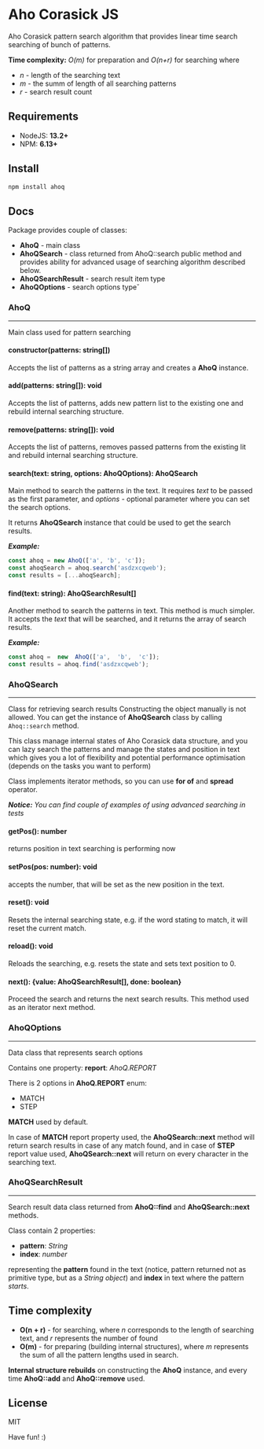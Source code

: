 # Aho Corasick JS

Aho Corasick pattern search algorithm that provides linear time search searching of bunch of patterns.
 
**Time complexity:** _O(m)_ for preparation and _O(n+r)_ for searching where
* _n_ - length of the searching text
* _m_ - the summ of length of all searching patterns
* _r_ - search result count

## Requirements
- NodeJS: **13.2+**
- NPM: **6.13+**

## Install
```bash
npm install ahoq
```

## Docs

Package provides couple of classes:
* **AhoQ** - main class
* **AhoQSearch** - class returned from AhoQ::search public method and provides ability for advanced usage of searching algorithm described below.
* **AhoQSearchResult** - search result item type
* **AhoQOptions** - search options typeˇ

### AhoQ
---

Main class used for pattern searching

#### constructor(patterns: string[])
Accepts the list of patterns as a string array and creates a **AhoQ** instance.

#### add(patterns: string[]): void
Accepts the list of patterns, adds new pattern list to the existing one and rebuild internal searching structure. 

#### remove(patterns: string[]): void
Accepts the list of patterns, removes passed patterns from the existing lit and rebuild internal searching structure.

#### search(text: string, options: AhoQOptions): AhoQSearch
Main method to search the patterns in the text. It requires *text* to be passed as the first parameter, and *options* - optional parameter where you can set the search options.

It returns **AhoQSearch** instance that could be used to get the search results.

***Example:***
```javascript
const ahoq = new AhoQ(['a', 'b', 'c']);
const ahoqSearch = ahoq.search('asdzxcqweb');
const results = [...ahoqSearch];
```

#### find(text: string): AhoQSearchResult[]
Another method to search the patterns in text. This method is much simpler. It accepts the *text* that will be searched, and it returns the array of search results.

***Example:***
```javascript
const ahoq =  new  AhoQ(['a',  'b',  'c']);
const results = ahoq.find('asdzxcqweb');
```

### AhoQSearch
---

Class for retrieving search results
Constructing the object manually is not allowed. You can get the instance of **AhoQSearch** class by calling `Ahoq::search` method. 

This class manage internal states of Aho Corasick data structure, and you can lazy search the patterns and manage the states and position in text which gives you a lot of flexibility and potential performance optimisation (depends on the tasks you want to perform)

Class implements iterator methods, so you can use **for of** and **spread** operator.

***Notice:*** *You can find couple of examples of using advanced searching in tests* 

#### getPos(): number

returns position in text searching is performing now

#### setPos(pos: number): void

accepts the number, that will be set as the new position in the text.

#### reset(): void

Resets the internal searching state, e.g. if the word stating to match, it will reset the current match.

#### reload(): void

Reloads the searching, e.g. resets the state and sets text position to 0.

#### next(): {value: AhoQSearchResult[], done: boolean}

Proceed the search and returns the next search results. This method used as an iterator next method.

### AhoQOptions
---

Data class that represents search options

Contains one property: **report**: *AhoQ.REPORT*

There is 2 options in **AhoQ.REPORT** enum:

- MATCH
- STEP

**MATCH** used by default. 

In case of **MATCH** report property used, the **AhoQSearch::next** method will return search results in case of any match found, and in case of **STEP** report value used, **AhoQSearch::next** will return on every character in the searching text.

### AhoQSearchResult
---

Search result data class returned from **AhoQ::find** and **AhoQSearch::next** methods.

Class contain 2 properties:

- **pattern**: *String*
- **index**: *number*

representing the **pattern** found in the text (notice, pattern returned not as primitive type, but as a *String object*) and **index** in text where the pattern *starts*.

## Time complexity
- **O(n + r)** - for searching, where *n* corresponds to the length of searching text, and *r* represents the number of found 
- **O(m)** - for preparing (building internal structures), where *m* represents the sum of all the pattern lengths used in search.

**Internal structure rebuilds** on constructing the **AhoQ** instance, and every time **AhoQ::add** and **AhoQ::remove** used. 

## License

MIT

Have fun! :)

